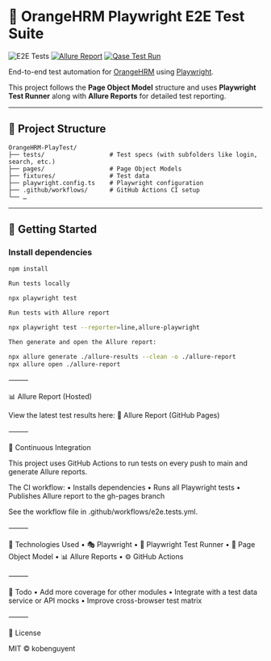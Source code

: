 
# 🧪 OrangeHRM Playwright E2E Test Suite

![E2E Tests](https://github.com/kobenguyent/OrangeHRM-PlayTest/actions/workflows/e2e.tests.yml/badge.svg)
[![Allure Report](https://img.shields.io/badge/Allure--Report-View-blue?logo=allure)](https://kobenguyent.github.io/OrangeHRM-PlayTest)
[![Qase Test Run](https://img.shields.io/badge/Qase-Test%20Run-blue?logo=data:image/png;base64,iVBORw0KGgo)](https://app.qase.io/run/ORANGEHRM/dashboard/17)

End-to-end test automation for [OrangeHRM](https://opensource-demo.orangehrmlive.com/) using [Playwright](https://playwright.dev/).

This project follows the **Page Object Model** structure and uses **Playwright Test Runner** along with **Allure Reports** for detailed test reporting.

---

## 📁 Project Structure
```
OrangeHRM-PlayTest/
├── tests/                  # Test specs (with subfolders like login, search, etc.)
├── pages/                  # Page Object Models
├── fixtures/               # Test data
├── playwright.config.ts    # Playwright configuration
├── .github/workflows/      # GitHub Actions CI setup
└── …
```
---

## 🚀 Getting Started

### Install dependencies

```bash
npm install

Run tests locally

npx playwright test

Run tests with Allure report

npx playwright test --reporter=line,allure-playwright

Then generate and open the Allure report:

npx allure generate ./allure-results --clean -o ./allure-report
npx allure open ./allure-report
```

⸻

📊 Allure Report (Hosted)

View the latest test results here:
🔗 Allure Report (GitHub Pages)

⸻

🔄 Continuous Integration

This project uses GitHub Actions to run tests on every push to main and generate Allure reports.

The CI workflow:
	•	Installs dependencies
	•	Runs all Playwright tests
	•	Publishes Allure report to the gh-pages branch

See the workflow file in .github/workflows/e2e.tests.yml.

⸻

🧩 Technologies Used
	•	🎭 Playwright
	•	🧪 Playwright Test Runner
	•	🧱 Page Object Model
	•	📊 Allure Reports
	•	⚙️ GitHub Actions

⸻

📌 Todo
	•	Add more coverage for other modules
	•	Integrate with a test data service or API mocks
	•	Improve cross-browser test matrix

⸻

📄 License

MIT © kobenguyent